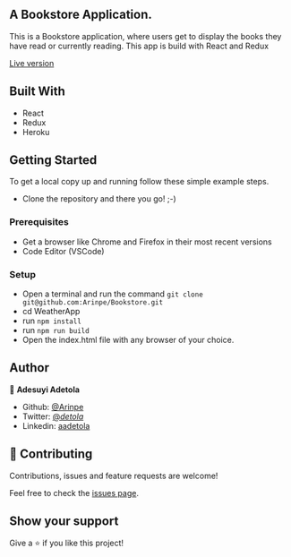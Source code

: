 ## A Bookstore Application.
This is a Bookstore application, where users get to display the books they have read or currently reading. This app is build with React and Redux 


[Live version](https://book--stores.herokuapp.com/)

## Built With

- React
- Redux
- Heroku

## Getting Started

To get a local copy up and running follow these simple example steps.

- Clone the repository and there you go! ;-)

### Prerequisites

- Get a browser like Chrome and Firefox in their most recent versions
- Code Editor (VSCode)

### Setup

- Open a terminal and run the command ```git clone git@github.com:Arinpe/Bookstore.git```
- cd WeatherApp
- run ```npm install```
- run ```npm run build```
- Open the index.html file with any browser of your choice.

## Author

👤 **Adesuyi Adetola**

- Github: [@Arinpe](https://github.com/Arinpe)
- Twitter: [@_detola_](https://twitter.com/_detola_)
- Linkedin: [aadetola](http://www.linkedin.com/in/aadetola)


## 🤝 Contributing

Contributions, issues and feature requests are welcome!

Feel free to check the [issues page](https://github.com/Arinpe/Bookstore/issues).

## Show your support

Give a ⭐️ if you like this project!